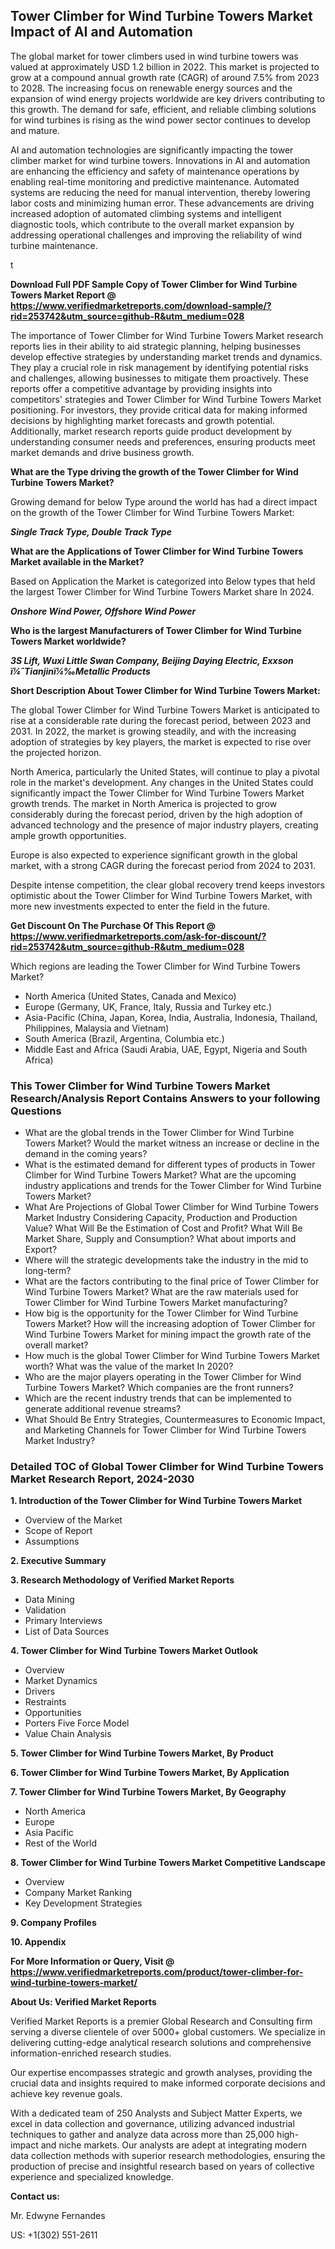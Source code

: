 <h2>Tower Climber for Wind Turbine Towers Market Impact of AI and Automation</h2><p>The global market for tower climbers used in wind turbine towers was valued at approximately USD 1.2 billion in 2022. This market is projected to grow at a compound annual growth rate (CAGR) of around 7.5% from 2023 to 2028. The increasing focus on renewable energy sources and the expansion of wind energy projects worldwide are key drivers contributing to this growth. The demand for safe, efficient, and reliable climbing solutions for wind turbines is rising as the wind power sector continues to develop and mature.</p><p>AI and automation technologies are significantly impacting the tower climber market for wind turbine towers. Innovations in AI and automation are enhancing the efficiency and safety of maintenance operations by enabling real-time monitoring and predictive maintenance. Automated systems are reducing the need for manual intervention, thereby lowering labor costs and minimizing human error. These advancements are driving increased adoption of automated climbing systems and intelligent diagnostic tools, which contribute to the overall market expansion by addressing operational challenges and improving the reliability of wind turbine maintenance.</p>t</p><p id="" class=""><strong>Download Full PDF Sample Copy of Tower Climber for Wind Turbine Towers Market Report @ <a href="https://www.verifiedmarketreports.com/download-sample/?rid=253742&utm_source=github-R&utm_medium=028" target="_blank">https://www.verifiedmarketreports.com/download-sample/?rid=253742&utm_source=github-R&utm_medium=028</a></strong></p><p>The importance of&nbsp;Tower Climber for Wind Turbine Towers Market research reports lies in their ability to aid strategic planning, helping businesses develop effective strategies by understanding market trends and dynamics. They play a crucial role in risk management by identifying potential risks and challenges, allowing businesses to mitigate them proactively. These reports offer a competitive advantage by providing insights into competitors' strategies and Tower Climber for Wind Turbine Towers Market positioning. For investors, they provide critical data for making informed decisions by highlighting market forecasts and growth potential. Additionally, market research reports guide product development by understanding consumer needs and preferences, ensuring products meet market demands and drive business growth.</p><p><strong>What are the&nbsp;Type driving the growth of the Tower Climber for Wind Turbine Towers Market?</strong></p><p id="" class="">Growing demand for below Type around the world has had a direct impact on the growth of the Tower Climber for Wind Turbine Towers Market:</p><em><strong>Single Track Type, Double Track Type</strong></em></p><strong>What are the&nbsp;Applications&nbsp;of Tower Climber for Wind Turbine Towers Market available in the Market?</strong></p><p id="" class="">Based on Application the Market is categorized into Below types that held the largest Tower Climber for Wind Turbine Towers Market share In 2024.</p><em><strong>Onshore Wind Power, Offshore Wind Power</strong></em></p><strong>Who is the largest Manufacturers of Tower Climber for Wind Turbine Towers Market worldwide?</strong></p><p><em><strong>3S Lift, Wuxi Little Swan Company, Beijing Daying Electric, Exxson ï¼ˆTianjinï¼‰Metallic Products</strong></em></p><p id="" class=""><strong>Short Description About Tower Climber for Wind Turbine Towers Market:</strong></p><p>The global Tower Climber for Wind Turbine Towers Market is anticipated to rise at a considerable rate during the forecast period, between 2023 and 2031. In 2022, the market is growing steadily, and with the increasing adoption of strategies by key players, the market is expected to rise over the projected horizon.</p><p>North America, particularly the United States, will continue to play a pivotal role in the market's development. Any changes in the United States could significantly impact the Tower Climber for Wind Turbine Towers Market growth trends. The market in North America is projected to grow considerably during the forecast period, driven by the high adoption of advanced technology and the presence of major industry players, creating ample growth opportunities.</p><p>Europe is also expected to experience significant growth in the global market, with a strong CAGR during the forecast period from 2024 to 2031.</p><p>Despite intense competition, the clear global recovery trend keeps investors optimistic about the Tower Climber for Wind Turbine Towers Market, with more new investments expected to enter the field in the future.</p><p id="" class=""><strong>Get Discount On The Purchase Of This Report @ <a href="https://www.verifiedmarketreports.com/ask-for-discount/?rid=253742&utm_source=github-R&utm_medium=028" target="_blank">https://www.verifiedmarketreports.com/ask-for-discount/?rid=253742&utm_source=github-R&utm_medium=028</a></strong></p>Which regions are leading the Tower Climber for Wind Turbine Towers Market?</p><ul><li>North America (United States, Canada and Mexico)</li><li>Europe (Germany, UK, France, Italy, Russia and Turkey etc.)</li><li>Asia-Pacific (China, Japan, Korea, India, Australia, Indonesia, Thailand, Philippines, Malaysia and Vietnam)</li><li>South America (Brazil, Argentina, Columbia etc.)</li><li>Middle East and Africa (Saudi Arabia, UAE, Egypt, Nigeria and South Africa)</li></ul><h3 id="" class="">This Tower Climber for Wind Turbine Towers Market Research/Analysis Report Contains Answers to your following Questions</h3><ul><li>What are the global trends in the Tower Climber for Wind Turbine Towers Market? Would the market witness an increase or decline in the demand in the coming years?</li><li>What is the estimated demand for different types of products in Tower Climber for Wind Turbine Towers Market? What are the upcoming industry applications and trends for the Tower Climber for Wind Turbine Towers Market?</li><li>What Are Projections of Global Tower Climber for Wind Turbine Towers Market Industry Considering Capacity, Production and Production Value? What Will Be the Estimation of Cost and Profit? What Will Be Market Share, Supply and Consumption? What about imports and Export?</li><li>Where will the strategic developments take the industry in the mid to long-term?</li><li>What are the factors contributing to the final price of Tower Climber for Wind Turbine Towers Market? What are the raw materials used for Tower Climber for Wind Turbine Towers Market manufacturing?</li><li>How big is the opportunity for the Tower Climber for Wind Turbine Towers Market? How will the increasing adoption of Tower Climber for Wind Turbine Towers Market for mining impact the growth rate of the overall market?</li><li>How much is the global Tower Climber for Wind Turbine Towers Market worth? What was the value of the market In 2020?</li><li>Who are the major players operating in the Tower Climber for Wind Turbine Towers Market? Which companies are the front runners?</li><li>Which are the recent industry trends that can be implemented to generate additional revenue streams?</li><li>What Should Be Entry Strategies, Countermeasures to Economic Impact, and Marketing Channels for Tower Climber for Wind Turbine Towers Market Industry?</li></ul><h3 id="" class="">Detailed TOC of Global Tower Climber for Wind Turbine Towers Market Research Report, 2024-2030</h3><p id="" class=""><strong>1. Introduction of the Tower Climber for Wind Turbine Towers Market</strong></p><ul><li>Overview of the Market</li><li>Scope of Report</li><li>Assumptions</li></ul><p id="" class=""><strong>2. Executive Summary</strong></p><p id="" class=""><strong>3. Research Methodology of Verified Market Reports</strong></p><ul><li>Data Mining</li><li>Validation</li><li>Primary Interviews</li><li>List of Data Sources</li></ul><p id="" class=""><strong>4. Tower Climber for Wind Turbine Towers Market Outlook</strong></p><ul><li>Overview</li><li>Market Dynamics</li><li>Drivers</li><li>Restraints</li><li>Opportunities</li><li>Porters Five Force Model</li><li>Value Chain Analysis</li></ul><p id="" class=""><strong>5. Tower Climber for Wind Turbine Towers Market, By Product</strong></p><p id="" class=""><strong>6. Tower Climber for Wind Turbine Towers Market, By Application</strong></p><p id="" class=""><strong>7. Tower Climber for Wind Turbine Towers Market, By Geography</strong></p><ul><li>North America</li><li>Europe</li><li>Asia Pacific</li><li>Rest of the World</li></ul><p id="" class=""><strong>8. Tower Climber for Wind Turbine Towers Market Competitive Landscape</strong></p><ul><li>Overview</li><li>Company Market Ranking</li><li>Key Development Strategies</li></ul><p id="" class=""><strong>9. Company Profiles</strong></p><p id="" class=""><strong>10. Appendix</strong></p><p id="" class=""><strong>For More Information or Query, Visit @ <a href="https://www.verifiedmarketreports.com/product/tower-climber-for-wind-turbine-towers-market/" target="_blank">https://www.verifiedmarketreports.com/product/tower-climber-for-wind-turbine-towers-market/</a></strong></p><p id="" class=""><strong>About Us: Verified Market Reports</strong></p><p id="" class="">Verified Market Reports is a premier Global Research and Consulting firm serving a diverse clientele of over 5000+ global customers. We specialize in delivering cutting-edge analytical research solutions and comprehensive information-enriched research studies.</p><p id="" class="">Our expertise encompasses strategic and growth analyses, providing the crucial data and insights required to make informed corporate decisions and achieve key revenue goals.</p><p id="" class="">With a dedicated team of 250 Analysts and Subject Matter Experts, we excel in data collection and governance, utilizing advanced industrial techniques to gather and analyze data across more than 25,000 high-impact and niche markets. Our analysts are adept at integrating modern data collection methods with superior research methodologies, ensuring the production of precise and insightful research based on years of collective experience and specialized knowledge.</p><p id="" class=""><strong>Contact us:</strong></p><p id="" class="">Mr. Edwyne Fernandes</p><p id="" class="">US: +1(302) 551-2611</p>